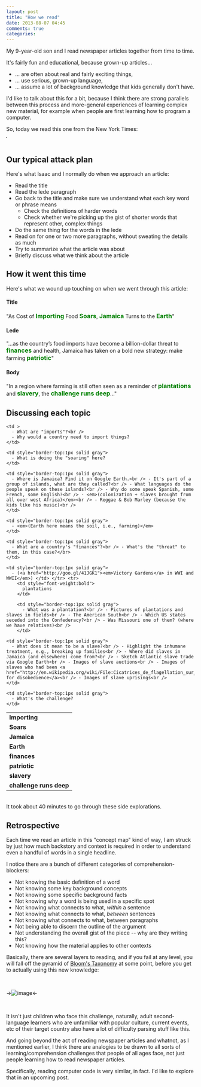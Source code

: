 ```yaml
---
layout: post
title: "How we read"
date: 2013-08-07 04:45
comments: true
categories: 
---
```


My 9-year-old son and I read newspaper articles together from time to time.

It's fairly fun and educational, because grown-up articles...

*   ... are often about real and fairly exciting things,
*   ... use serious, grown-up language,
*   ... assume a lot of background knowledge that kids generally don't have.

I'd like to talk about this for a bit, because I think there are strong parallels between this process and more-general experiences of learning complex new material, for example when people are first learning how to program a computer.

  
So, today we read this one from the New York Times:  

<div style="float:left;border:1px solid black">
  <a href="http://goo.gl/K1tA92"><img src="http://i.imgur.com/X3YN3uy.png?1" alt="" /></a>
</div>

<br style="clear:left" />  
  
## Our typical attack plan

Here's what Isaac and I normally do when we approach an article:

*   Read the title
*   Read the lede paragraph
*   Go back to the title and make sure we understand what each key word or phrase means 
    *   Check the definitions of harder words
    *   Check whether we're picking up the gist of shorter words that represent other, complex things
*   Do the same thing for the words in the lede
*   Read on for one or two more paragraphs, without sweating the details as much
*   Try to summarize what the article was about
*   Briefly discuss what we think about the article

  


## How it went this time

Here's what we wound up touching on when we went through this article:

#### Title

"As Cost of <span style="font-size:16px;font-weight:bold;color:green">Importing</span> Food <span style="font-size:16px;font-weight:bold;color:green">Soars</span>, <span style="font-size:16px;font-weight:bold;color:green">Jamaica</span> Turns to the <span style="font-size:16px;font-weight:bold;color:green">Earth</span>"

#### Lede
"…as the country’s food imports have become a billion-dollar threat to <span style="font-size:16px;font-weight:bold;color:green">finances</span> and health, Jamaica has taken on a bold new strategy: make farming <span style="font-size:16px;font-weight:bold;color:green">patriotic</span>"

#### Body

"In a region where farming is still often seen as a reminder of <span style="font-size:16px;font-weight:bold;color:green">plantations</span> and <span style="font-size:16px;font-weight:bold;color:green">slavery</span>, the <span style="font-size:16px;font-weight:bold;color:green">challenge runs deep</span>…"

  


## Discussing each topic

<table>
  <tr>
    <td style="font-weight:bold">
      Importing
    </td>
    
    <td >
      - What are "imports"?<br />
      - Why would a country need to import things?
    </td>
  </tr>
  
  <tr >
    <td style="font-weight:bold">
      Soars
    </td>
    
    <td style="border-top:1px solid gray">
      - What is doing the "soaring" here?
    </td>
  </tr>
  
  <tr>
    <td style="font-weight:bold">
      Jamaica
    </td>
    
    <td style="border-top:1px solid gray">
      - Where is Jamaica? Find it on Google Earth.<br /> - It's part of a group of islands, what are they called?<br /> - What languages do the people speak on these islands?<br /> - Why do some speak Spanish, some French, some English?<br /> - <em>(colonization + slaves brought from all over west Africa)</em><br /> - Reggae & Bob Marley (because the kids like his music)<br />
    </td>
  </tr>
  
  <tr>
    <td style="font-weight:bold">
      Earth
    </td>
    
    <td style="border-top:1px solid gray">
      - <em>(Earth here means the soil, i.e., farming)</em>
    </td>
  </tr>
  
  <tr>
    <td style="font-weight:bold">
      finances
    </td>
    
    <td style="border-top:1px solid gray">
      - What are a country's "finances"?<br /> - What's the "threat" to them, in this case?</br>
    </td>
  </tr>
  
  <tr>
    <td style="font-weight:bold">
      patriotic
    </td>
    
    <td style="border-top:1px solid gray">
      - (<a href="http://goo.gl/41JGK1"><em>Victory Gardens</a> in WWI and WWII</em>) </td> </tr> <tr>
        <td style="font-weight:bold">
          plantations
        </td>
        
        <td style="border-top:1px solid gray">
          - What was a plantation?<br /> - Pictures of plantations and slaves in fields<br /> - The American South<br /> - Which US states seceded into the Confederacy?<br /> - Was Missouri one of them? (where we have relatives)<br />
        </td>
  </tr>
  
  <tr>
    <td style="font-weight:bold">
      slavery
    </td>
    
    <td style="border-top:1px solid gray">
      - What does it mean to be a slave?<br /> - Highlight the inhumane treatment, e.g., breaking up families<br /> - Where did slaves in Jamaica (and elsewhere) come from?<br /> - Sketch Atlantic slave trade via Google Earth<br /> - Images of slave auctions<br /> - Images of slaves who had been <a href="http://en.wikipedia.org/wiki/File:Cicatrices_de_flagellation_sur_un_esclave.jpg">tortured for disobedience</a><br /> - Images of slave uprisings<br />
    </td>
  </tr>
  
  <tr>
    <td style="font-weight:bold">
      challenge runs deep
    </td>
    
    <td style="border-top:1px solid gray">
      - What's the challenge?
    </td>
  </tr>
</table> 

<br>
It took about 40 minutes to go through these side explorations.

## Retrospective
      
Each time we read an article in this "concept map" kind of way, I am struck by just how much backstory and context is required in order to understand even a handful of words in a single headline.
      
I notice there are a bunch of different categories of comprehension-blockers:
      
* Not knowing the basic definition of a word
* Not knowing some key background concepts
* Not knowing some specific background facts
* Not knowing why a word is being used in a specific spot
* Not knowing what connects to what, <em>within</em> a sentence
* Not knowing what connects to what, <em>between</em> sentences
* Not knowing what connects to what, between paragraphs
* Not being able to discern the outline of the argument
* Not understanding the overall gist of the piece -- why are they writing this?
* Not knowing how the material applies to other contexts
      
Basically, there are several layers to reading, and if you fail at any level, you will fall off the pyramid of <a href="http://en.wikipedia.org/wiki/Bloom's_Taxonomy#Cognitive">Bloom's Taxonomy</a> at some point, before you get to actually using this new knowledge:

<br>

->![image](http://i.imgur.com/JR7CuhB.jpg)<-

<br>
      
It isn't just children who face this challenge, naturally, adult second-language learners who are unfamiliar with popular culture, current events, etc of their target country also have a lot of difficulty parsing stuff like this.
      
And going beyond the act of reading newspaper articles and whatnot, as I mentioned earlier, I think there are analogies to be drawn to all sorts of learning/comprehension challenges that people of all ages face, not just people learning how to read newspaper articles.
      
Specifically, reading computer code is very similar, in fact. I'd like to explore that in an upcoming post.
